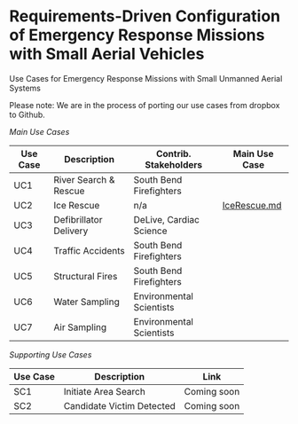 # Requirements-Driven Configuration of Emergency Response Missions with Small Aerial Vehicles
Use Cases for Emergency Response Missions with Small Unmanned Aerial Systems

Please note: We are in the process of porting our use cases from dropbox to Github.

*Main Use Cases*

| Use Case      | Description                 | Contrib. Stakeholders              | Main Use Case  |
| ------------- |-------------                    | -----                              |            -----|    
| UC1           | River Search & Rescue           | South Bend Firefighters |
| UC2           |Ice Rescue                       |   n/a |[IceRescue.md](usecases/IceRescue.md ) 
| UC3           |Defibrillator Delivery         |    DeLive, Cardiac Science |
| UC4           |Traffic Accidents                |    South Bend Firefighters |
| UC5           | Structural Fires                |    South Bend Firefighters |
| UC6           | Water Sampling                  |    Environmental Scientists |
| UC7           | Air Sampling                    |    Environmental Scientists |

*Supporting Use Cases*

| Use Case      | Description                  | Link  |
| ------------- |-------------                    | -----     |
|   SC1         | Initiate Area Search           | Coming soon |
|   SC2         | Candidate Victim Detected  | Coming soon|
